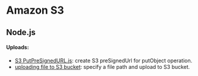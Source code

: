 # Amazon S3

## Node.js

#### Uploads:
   
   * [S3 PutPreSignedURL.js](/S3/Node.js/putPresignedUrl.js): create S3 preSignedUrl for putObject operation.
   * [uploading file to S3 bucket](/S3/Node.js/uploadObjectUsingFileLocation.js): specify a file path and upload to S3 bucket.
     
